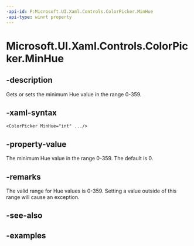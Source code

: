 ```yaml
---
-api-id: P:Microsoft.UI.Xaml.Controls.ColorPicker.MinHue
-api-type: winrt property
---
```


<!-- Property syntax.
public int MinHue { get;  set; }
-->

# Microsoft.UI.Xaml.Controls.ColorPicker.MinHue

## -description

Gets or sets the minimum Hue value in the range 0-359.

## -xaml-syntax

```xaml
<ColorPicker MinHue="int" .../>
```

## -property-value

The minimum Hue value in the range 0-359. The default is 0.

## -remarks

The valid range for Hue values is 0-359. Setting a value outside of this range will cause an exception.

## -see-also

## -examples

